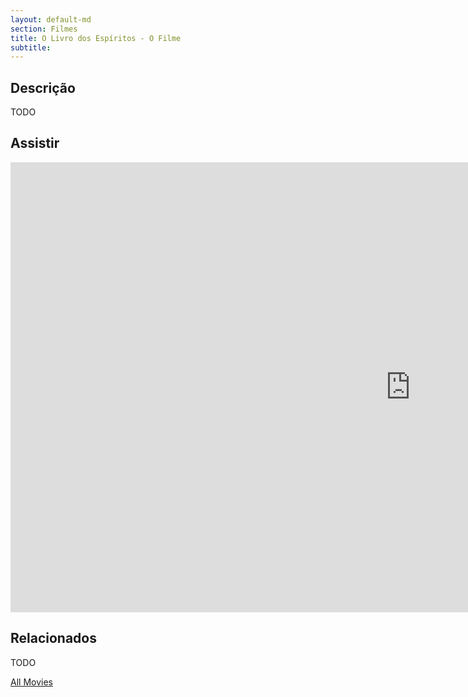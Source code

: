 ```yaml
---
layout: default-md
section: Filmes
title: O Livro dos Espíritos - O Filme
subtitle: 
---
```


## Descrição
TODO


## Assistir
<iframe width="1280" height="720" src="https://www.youtube.com/embed/7xqPEuE4CnE" frameborder="0" allow="accelerometer; autoplay; encrypted-media; gyroscope; picture-in-picture" allowfullscreen></iframe>

## Relacionados
TODO


<a href="/movies" class="button">All Movies</a>